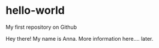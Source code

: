 # hello-world
My first repository on Github

Hey there! 
My name is Anna. 
More information here.... later.
